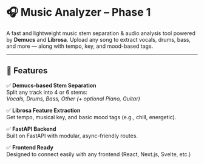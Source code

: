 # 🎧 Music Analyzer – Phase 1

A fast and lightweight music stem separation & audio analysis tool powered by **Demucs** and **Librosa**. Upload any song to extract vocals, drums, bass, and more — along with tempo, key, and mood-based tags.

---

## 🚀 Features

✅ **Demucs-based Stem Separation**  
Split any track into 4 or 6 stems:  
*Vocals, Drums, Bass, Other (+ optional Piano, Guitar)*

✅ **Librosa Feature Extraction**  
Get tempo, musical key, and basic mood tags (e.g., chill, energetic).

✅ **FastAPI Backend**  
Built on FastAPI with modular, async-friendly routes.

✅ **Frontend Ready**  
Designed to connect easily with any frontend (React, Next.js, Svelte, etc.)
